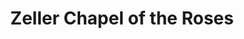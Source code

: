 ---
title: "Zeller Chapel of the Roses"
url: /portland/zeller-chapel-of-the-roses/
shop: funeral directors
---